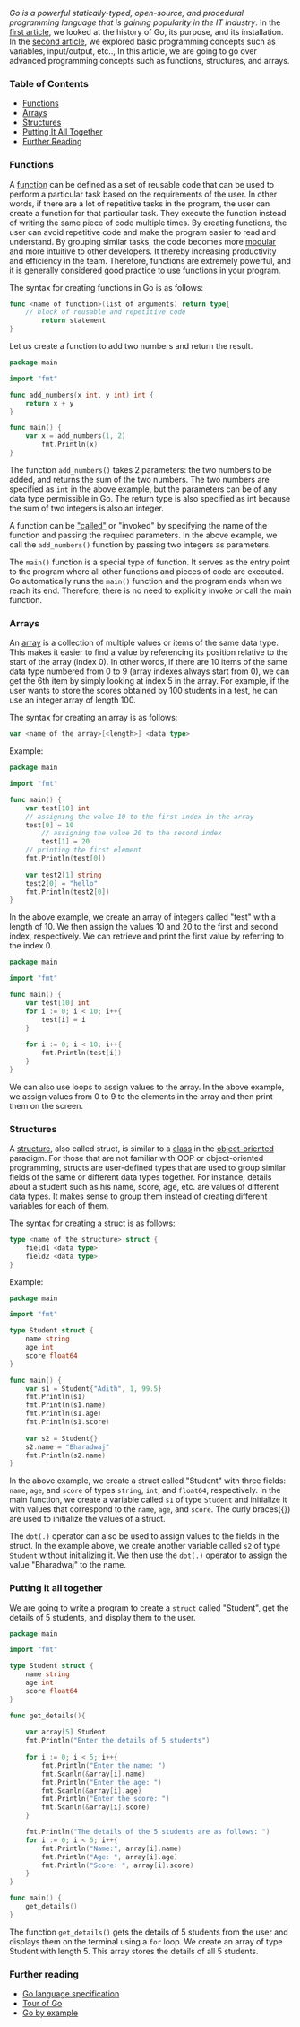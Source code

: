 
*Go is a powerful statically-typed, open-source, and procedural programming language that is gaining popularity in the IT industry*. In the [first article](https://www.section.io/engineering-education/golang-part-1-introduction/), we looked at the history of Go, its purpose, and its installation. In the [second article](https://www.section.io/engineering-education/golang-part-2-programming-basics/), we explored basic programming concepts such as variables, input/output, etc.., In this article, we are going to go over advanced programming concepts such as functions, structures, and arrays.

### Table of Contents

- [Functions](#functions)
- [Arrays](#arrays)
- [Structures](#structures)
- [Putting It All Together](#putting-it-all-together)
- [Further Reading](#further-reading)

### Functions

A [function](https://www.tutorialspoint.com/computer_programming/computer_programming_functions.htm) can be defined as a set of reusable code that can be used to perform a particular task based on the requirements of the user. In other words, if there are a lot of repetitive tasks in the program, the user can create a function for that particular task. They execute the function instead of writing the same piece of code multiple times. By creating functions, the user can avoid repetitive code and make the program easier to read and understand. By grouping similar tasks, the code becomes more [modular](https://en.wikipedia.org/wiki/Modular_programming) and more intuitive to other developers. It thereby increasing productivity and efficiency in the team. Therefore, functions are extremely powerful, and it is generally considered good practice to use functions in your program. 

The syntax for creating functions in Go is as follows:

```go
func <name of function>(list of arguments) return type{
	// block of reusable and repetitive code
        return statement
}
```

Let us create a function to add two numbers and return the result.

```go
package main

import "fmt"

func add_numbers(x int, y int) int {
	return x + y
}

func main() {
	var x = add_numbers(1, 2)
        fmt.Println(x)
}
```

The function `add_numbers()` takes 2 parameters: the two numbers to be added, and returns the sum of the two numbers. The two numbers are specified as `int` in the above example, but the parameters can be of any data type permissible in Go. The return type is also specified as int because the sum of two integers is also an integer.  

A function can be ["called"](https://www.digitalocean.com/community/tutorials/how-to-define-and-call-functions-in-go) or "invoked" by specifying the name of the function and passing the required parameters. In the above example, we call the `add_numbers()` function by passing two integers as parameters.  

The `main()` function is a special type of function. It serves as the entry point to the program where all other functions and pieces of code are executed. Go automatically runs the `main()` function and the program ends when we reach its end. Therefore, there is no need to explicitly invoke or call the main function.

### Arrays

An [array](https://www.geeksforgeeks.org/arrays-in-go/https://www.geeksforgeeks.org/arrays-in-go/) is a collection of multiple values or items of the same data type. This makes it easier to find a value by referencing its position relative to the start of the array (index 0). In other words, if there are 10 items of the same data type numbered from 0 to 9 (array indexes always start from 0), we can get the 6th item by simply looking at index 5 in the array. For example, if the user wants to store the scores obtained by 100 students in a test, he can use an integer array of length 100. 

The syntax for creating an array is as follows:

```go
var <name of the array>[<length>] <data type>

```

Example:

```go
package main

import "fmt"

func main() {
	var test[10] int
	// assigning the value 10 to the first index in the array
	test[0] = 10
        // assigning the value 20 to the second index
        test[1] = 20
	// printing the first element
	fmt.Println(test[0])
	
	var test2[1] string
	test2[0] = "hello"
	fmt.Println(test2[0])
}
```

In the above example, we create an array of integers called "test" with a length of 10. We then assign the values 10 and 20 to the first and second index, respectively. We can retrieve and print the first value by referring to the index 0. 

```go
package main

import "fmt"

func main() {
	var test[10] int
	for i := 0; i < 10; i++{
		test[i] = i
	}
	
	for i := 0; i < 10; i++{
		fmt.Println(test[i])
	}
}
```

We can also use loops to assign values to the array. In the above example, we assign values from 0 to 9 to the elements in the array and then print them on the screen.

### Structures

A [structure](https://medium.com/rungo/structures-in-go-76377cc106a2), also called struct, is similar to a [class](https://en.wikipedia.org/wiki/Class_(computer_programming)) in the [object-oriented](https://searchapparchitecture.techtarget.com/definition/object-oriented-programming-OOP) paradigm. For those that are not familiar with OOP or object-oriented programming, structs are user-defined types that are used to group similar fields of the same or different data types together. For instance, details about a student such as his name, score, age, etc. are values of different data types. It makes sense to group them instead of creating different variables for each of them.  

The syntax for creating a struct is as follows:

```go
type <name of the structure> struct {
    field1 <data type>
    field2 <data type>
}
```

Example:

```go
package main

import "fmt"

type Student struct {
	name string
	age int
	score float64
}

func main() {
    var s1 = Student{"Adith", 1, 99.5}	
    fmt.Println(s1)
    fmt.Println(s1.name)
    fmt.Println(s1.age)
    fmt.Println(s1.score)
	
    var s2 = Student{}
    s2.name = "Bharadwaj"
    fmt.Println(s2.name)
}
```

In the above example, we create a struct called "Student" with three fields: `name`, `age`, and `score` of types `string`, `int`, and `float64`, respectively. In the main function, we create a variable called `s1` of type `Student` and initialize it with values that correspond to the `name`, `age`, and `score`. The curly braces({}) are used to initialize the values of a struct. 

The `dot(.)` operator can also be used to assign values to the fields in the struct. In the example above, we create another variable called `s2` of type `Student` without initializing it. We then use the `dot(.)` operator to assign the value "Bharadwaj" to the name.

### Putting it all together

We are going to write a program to create a `struct` called "Student", get the details of 5 students, and display them to the user.

```go
package main

import "fmt"

type Student struct {
	name string
	age int
	score float64
}

func get_details(){
	
	var array[5] Student
	fmt.Println("Enter the details of 5 students")
	
	for i := 0; i < 5; i++{
		fmt.Println("Enter the name: ")
		fmt.Scanln(&array[i].name)
		fmt.Println("Enter the age: ")
		fmt.Scanln(&array[i].age)
		fmt.Println("Enter the score: ")
		fmt.Scanln(&array[i].score)
	}

	fmt.Println("The details of the 5 students are as follows: ")
	for i := 0; i < 5; i++{
		fmt.Println("Name:", array[i].name)	
		fmt.Println("Age: ", array[i].age)
		fmt.Println("Score: ", array[i].score)
	}
}

func main() {
	get_details()
}
```

The function `get_details()` gets the details of 5 students from the user and displays them on the terminal using a `for` loop. We create an array of type Student with length 5. This array stores the details of all 5 students. 

### Further reading

- [Go language specification](https://golang.org/ref/spec)
- [Tour of Go](https://tour.golang.org/basics/1)
- [Go by example](https://gobyexample.com/)

